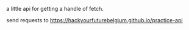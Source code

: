 a little api for getting a handle of fetch.

send requests to https://hackyourfuturebelgium.github.io/practice-api 
